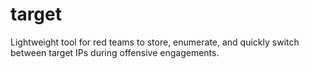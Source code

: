# target
Lightweight tool for red teams to store, enumerate, and quickly switch between target IPs during offensive engagements.
